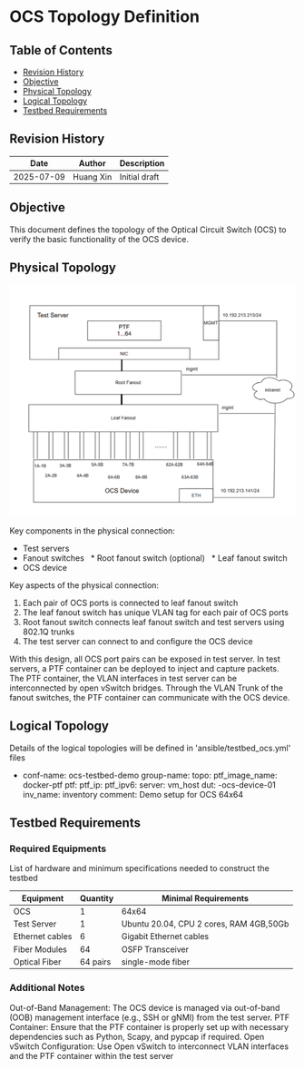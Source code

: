 # OCS Topology Definition

## Table of Contents
  * [Revision History](#revision-history)
  * [Objective](#objective)
  * [Physical Topology](#physical-topology)
  * [Logical Topology](#logical-topology)
  * [Testbed Requirements](#testbed-requirements)

## Revision History

| Date       | Author    | Description   |
| ---------- | --------- | ------------- |
| 2025-07-09 | Huang Xin | Initial draft |

## Objective
This document defines the topology of the Optical Circuit Switch (OCS) to verify the basic functionality of the OCS device. 

## Physical Topology
![OCS Topology](docs/testbed/img/testbed-ocs_topology.png)

Key components in the physical connection: 
* Test servers
* Fanout switches
  * Root fanout switch (optional)
  * Leaf fanout switch
* OCS device

Key aspects of the physical connection:
1. Each pair of OCS ports is connected to leaf fanout switch
2. The leaf fanout switch has unique VLAN tag for each pair of OCS ports
3. Root fanout switch connects leaf fanout switch and test servers using 802.1Q trunks
4. The test server can connect to and configure the OCS device 

With this design, all OCS  port pairs can be exposed in test server. In test servers, a PTF container can be deployed to inject and capture packets. The PTF container, the VLAN interfaces in test server can be interconnected by open vSwitch bridges. Through the VLAN Trunk of the fanout switches, the PTF container can communicate with the OCS device.

## Logical Topology

Details of the logical topologies will be defined in 'ansible/testbed_ocs.yml' files
- conf-name: ocs-testbed-demo
  group-name: 
  topo: 
  ptf_image_name: docker-ptf
  ptf: 
  ptf_ip: 
  ptf_ipv6:
  server: vm_host
  dut:
    -ocs-device-01
  inv_name: inventory
  comment: Demo setup for OCS 64x64

## Testbed Requirements

### Required Equipments
List of hardware and minimum specifications needed to construct the testbed

| Equipment       | Quantity | Minimal Requirements                    |
| --------------- | -------- | --------------------------------------- |
| OCS             | 1        | 64x64                                   |
| Test Server     | 1        | Ubuntu 20.04, CPU 2 cores, RAM 4GB,50Gb |
| Ethernet cables | 6        | Gigabit Ethernet cables                 |
| Fiber Modules   | 64       | OSFP Transceiver                        |
| Optical Fiber   | 64 pairs | single-mode fiber                       |

### Additional Notes
Out-of-Band Management: The OCS device is managed via out-of-band (OOB) management interface (e.g., SSH or gNMI) from the test server.
PTF Container: Ensure that the PTF container is properly set up with necessary dependencies such as Python, Scapy, and pypcap if required.
Open vSwitch Configuration: Use Open vSwitch to interconnect VLAN interfaces and the PTF container within the test server